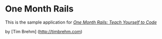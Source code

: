 # One Month Rails

This is the sample application for [*One Month Rails: Teach Yourself to Code*](http://onemonthrails.com)

by [Tim Brehm] (http://timbrehm.com)